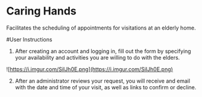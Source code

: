 # Caring Hands

Facilitates the scheduling of appointments for visitations at an elderly home.

#User Instructions

1. After creating an account and logging in, fill out the form by specifying your availability and activities you are willing to do with the elders.

![https://i.imgur.com/SiIJh0E.png](https://i.imgur.com/SiIJh0E.png)

2. After an administrator reviews your request, you will receive and email with the date and time of your visit, as well as links to confirm or decline.